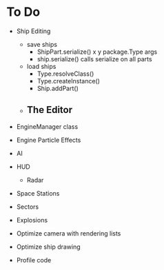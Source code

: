 To Do
========

+ Ship Editing
	- save ships
		- ShipPart.serialize()
			x y package.Type args
		- ship.serialize() calls serialize on all parts
	- load ships
		- Type.resolveClass()
		- Type.createInstance()
		- Ship.addPart()
	- The Editor
		- 


+ EngineManager class
+ Engine Particle Effects
+ AI
+ HUD
	+ Radar
+ Space Stations
+ Sectors
+ Explosions
+ Optimize camera with rendering lists
+ Optimize ship drawing
+ Profile code